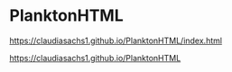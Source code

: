 # PlanktonHTML

https://claudiasachs1.github.io/PlanktonHTML/index.html

https://claudiasachs1.github.io/PlanktonHTML
